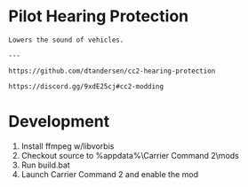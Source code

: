# Pilot Hearing Protection

```
Lowers the sound of vehicles.

---

https://github.com/dtandersen/cc2-hearing-protection

https://discord.gg/9xdE25cj#cc2-modding
```

# Development

1. Install ffmpeg w/libvorbis
2. Checkout source to %appdata%\Carrier Command 2\mods
3. Run build.bat
4. Launch Carrier Command 2 and enable the mod